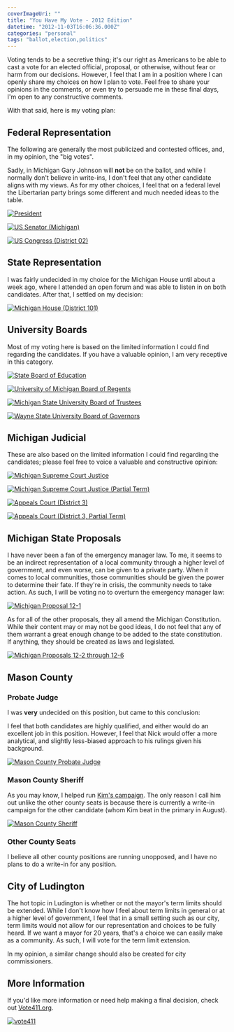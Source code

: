 ```yaml
---
coverImageUri: ""
title: "You Have My Vote - 2012 Edition"
datetime: "2012-11-03T16:06:36.000Z"
categories: "personal"
tags: "ballot,election,politics"
---
```


Voting tends to be a secretive thing; it's our right as Americans to be able to cast a vote for an elected official, proposal, or otherwise, without fear or harm from our decisions. However, I feel that I am in a position where I can openly share my choices on how I plan to vote. Feel free to share your opinions in the comments, or even try to persuade me in these final days, I'm open to any constructive comments.

With that said, here is my voting plan:

## Federal Representation

The following are generally the most publicized and contested offices, and, in my opinion, the "big votes".

Sadly, in Michigan Gary Johnson will **not** be on the ballot, and while I normally don't believe in write-ins, I don't feel that any other candidate aligns with my views. As for my other choices, I feel that on a federal level the Libertarian party brings some different and much needed ideas to the table.

[![](http://assets.brandonmartinez.com/brandonmartinez/2012/11/Ballot_01.jpg "President")](http://assets.brandonmartinez.com/brandonmartinez/2012/11/Ballot_01.jpg)

[![](http://assets.brandonmartinez.com/brandonmartinez/2012/11/Ballot_02.jpg "US Senator (Michigan)")](http://assets.brandonmartinez.com/brandonmartinez/2012/11/Ballot_02.jpg)

[![](http://assets.brandonmartinez.com/brandonmartinez/2012/11/Ballot_03.jpg "US Congress (District 02)")](http://assets.brandonmartinez.com/brandonmartinez/2012/11/Ballot_03.jpg)

## State Representation

I was fairly undecided in my choice for the Michigan House until about a week ago, where I attended an open forum and was able to listen in on both candidates. After that, I settled on my decision:

[![](http://assets.brandonmartinez.com/brandonmartinez/2012/11/Ballot_04.jpg "Michigan House (District 101)")](http://assets.brandonmartinez.com/brandonmartinez/2012/11/Ballot_04.jpg)

## University Boards

Most of my voting here is based on the limited information I could find regarding the candidates. If you have a valuable opinion, I am very receptive in this category.

[![](http://assets.brandonmartinez.com/brandonmartinez/2012/11/Ballot_05.jpg "State Board of Education")](http://assets.brandonmartinez.com/brandonmartinez/2012/11/Ballot_05.jpg)

[![](http://assets.brandonmartinez.com/brandonmartinez/2012/11/Ballot_06.jpg "University of Michigan Board of Regents")](http://assets.brandonmartinez.com/brandonmartinez/2012/11/Ballot_06.jpg)

[![](http://assets.brandonmartinez.com/brandonmartinez/2012/11/Ballot_07.jpg "Michigan State University Board of Trustees")](http://assets.brandonmartinez.com/brandonmartinez/2012/11/Ballot_07.jpg)

[![](http://assets.brandonmartinez.com/brandonmartinez/2012/11/Ballot_08.jpg "Wayne State University Board of Governors")](http://assets.brandonmartinez.com/brandonmartinez/2012/11/Ballot_08.jpg)

## Michigan Judicial

These are also based on the limited information I could find regarding the candidates; please feel free to voice a valuable and constructive opinion:

[![](http://assets.brandonmartinez.com/brandonmartinez/2012/11/Ballot_09.jpg "Michigan Supreme Court Justice")](http://assets.brandonmartinez.com/brandonmartinez/2012/11/Ballot_09.jpg)

[![](http://assets.brandonmartinez.com/brandonmartinez/2012/11/Ballot_10.jpg "Michigan Supreme Court Justice (Partial Term)")](http://assets.brandonmartinez.com/brandonmartinez/2012/11/Ballot_10.jpg)

[![](http://assets.brandonmartinez.com/brandonmartinez/2012/11/Ballot_11.jpg "Appeals Court (District 3)")](http://assets.brandonmartinez.com/brandonmartinez/2012/11/Ballot_11.jpg)

[![](http://assets.brandonmartinez.com/brandonmartinez/2012/11/Ballot_12.jpg "Appeals Court (District 3, Partial Term)")](http://assets.brandonmartinez.com/brandonmartinez/2012/11/Ballot_12.jpg)

## Michigan State Proposals

I have never been a fan of the emergency manager law. To me, it seems to be an indirect representation of a local community through a higher level of government, and even worse, can be given to a private party. When it comes to local communities, those communities should be given the power to determine their fate. If they're in crisis, the community needs to take action. As such, I will be voting no to overturn the emergency manager law:

[![](http://assets.brandonmartinez.com/brandonmartinez/2012/11/Ballot_15.jpg "Michigan Proposal 12-1")](http://assets.brandonmartinez.com/brandonmartinez/2012/11/Ballot_15.jpg)

As for all of the other proposals, they all amend the Michigan Constitution. While their content may or may not be good ideas, I do not feel that any of them warrant a great enough change to be added to the state constitution. If anything, they should be created as laws and legislated.

[![](http://assets.brandonmartinez.com/brandonmartinez/2012/11/Ballot_16.jpg "Michigan Proposals 12-2 through 12-6")](http://assets.brandonmartinez.com/brandonmartinez/2012/11/Ballot_16.jpg)

## Mason County

### Probate Judge

I was **very** undecided on this position, but came to this conclusion:

I feel that both candidates are highly qualified, and either would do an excellent job in this position. However, I feel that Nick would offer a more analytical, and slightly less-biased approach to his rulings given his background.

[![](http://assets.brandonmartinez.com/brandonmartinez/2012/11/Ballot_13.jpg "Mason County Probate Judge")](http://assets.brandonmartinez.com/brandonmartinez/2012/11/Ballot_13.jpg)

### Mason County Sheriff

As you may know, I helped run [Kim's campaign](http://www.kimcoleforsheriff.com/). The only reason I call him out unlike the other county seats is because there is currently a write-in campaign for the other candidate (whom Kim beat in the primary in August).

[![](http://assets.brandonmartinez.com/brandonmartinez/2012/11/Ballot_14.jpg "Mason County Sheriff")](http://www.kimcoleforsheriff.com/)

### Other County Seats

I believe all other county positions are running unopposed, and I have no plans to do a write-in for any position.

## City of Ludington

The hot topic in Ludington is whether or not the mayor's term limits should be extended. While I don't know how I feel about term limits in general or at a higher level of government, I feel that in a small setting such as our city, term limits would not allow for our representation and choices to be fully heard. If we want a mayor for 20 years, that's a choice we can easily make as a community. As such, I will vote for the term limit extension.

In my opinion, a similar change should also be created for city commissioners.

## More Information

If you'd like more information or need help making a final decision, check out [Vote411.org](http://www.vote411.org/).

[![](http://assets.brandonmartinez.com/brandonmartinez/2012/11/vote411.png "vote411")](http://www.vote411.org/)
